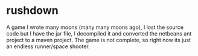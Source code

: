 # rushdown
A game I wrote many moons (many many moons ago), I lost the source code but I have the jar file, I decompiled it and converted the netbeans ant project to a maven project. The game is not complete, so right now its just an endless runner/space shooter.

